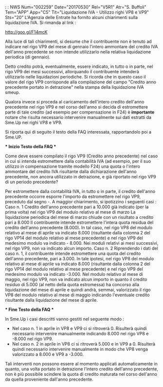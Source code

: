 :  : NWS Num="002259" Date="20170530" Rel="V5R1" Atr="S. Buffoli" Tem="APP" App="C5" Tit="Liquidazione IVA - Utilizzo righi VP8 e VP9" Sts="20"
L'Agenzia delle Entrate ha fornito alcuni chiarimenti sulla liquidazione IVA. Si rimanda al link : 

http://goo.gl/F14mcK

Alla luce di tali chiarimenti, si desume che il contribuente non è tenuto ad indicare nel rigo VP9
del mese di gennaio l'intero ammontare del credito IVA dell'anno precedente se non intende utilizzarlo nella relativa liquidazione periodica (di gennaio).

Detto credito potrà, eventualmente, essere indicato, in tutto o in parte, nel rigo VP9 dei mesi successivi, allorquando il contribuente intenderà utilizzarlo nelle liquidazioni periodiche.
Si ricorda che in questo caso il valore del rigo VP9 corrisponde alla compilazione del campo "Credito anno precedente portato in detrazione" nella stampa della liquidazione IVA smeup.

Qualora invece si proceda al caricamento dell'intero credito dell'anno precedente nel rigo VP9 e nel corso dell'anno si decida di estromettere parte di tale credito (ad esempio per compensazione
in F24) è <b>importante</b> notare che risulta necessario intervenire manualmente sui dati estratti
da Sme.Up nei righi VP8 e VP9.

Si riporta qui di seguito il testo della FAQ interessata, rapportandolo poi a Sme.UP.

<b>* Inizio Testo della FAQ *</b>

Come deve essere compilato il rigo VP9 (Credito anno precedente) nel caso in cui si intenda estromettere dalla contabilità IVA (ad esempio, per il suo utilizzo in compensazione tramite modello F24) una quota o l'intero ammontare del credito IVA risultante dalla dichiarazione dell'anno
precedente, non ancora utilizzato in detrazione, e già riportato nel rigo VP9 di un periodo precedente?

Per estromettere dalla contabilità IVA, in tutto o in parte, il credito dell'anno precedente occorre
esporre l'importo da estromettere nel rigo VP9, preceduto dal segno -. A maggior chiarimento, si ipotizzino i seguenti casi : 
Caso n. 1
Credito dell'anno precedente pari a 10.000 già indicato (per la prima volta) nel rigo VP9 del modulo relativo al mese di marzo
La liquidazione periodica del mese di marzo chiude con un risultato a credito pari a 8.000 Il contribuente intende estromettere l'intera quota residua del credito dell'anno precedente (8.000). In tal caso, nel rigo VP8 del modulo relativo al mese di aprile va indicato 8.000 (risultante dalla colonna 2 del rigo VP14 del modulo relativo al mese precedente) e nel rigo VP9 del
medesimo modulo va indicato - 8.000. Nei moduli relativi ai mesi successivi, nel rigo VP9, non va indicato alcun importo.
Caso n. 2
Riprendendo i dati del caso n. 1, il contribuente intende estromettere una quota del credito dell'anno precedente, pari a 3.000. In tale ipotesi, nel rigo VP8 del modulo relativo al mese di aprile va indicato 8.000 (risultante dalla colonna 2 del rigo VP14 del modulo relativo al mese precedente) e nel rigo VP9 del medesimo modulo va indicato -3.000. Nel modulo relativo al mese di maggio, nel rigo VP9, non va indicato alcun importo in quanto il credito residuo di 5.000 (al netto
della quota estromessa) ha concorso alla liquidazione del mese di aprile e quindi andrà, semmai, valorizzato il rigo VP8 del modulo relativo al mese di maggio indicando l'eventuale credito risultante dalla liquidazione del mese di aprile.

<b>* Fine Testo della FAQ *</b>

In Sme.Up i casi descritti vanno gestiti nel seguente modo : 
<ul>
<li>Nel caso n. 1 in aprile in VP8 e VP9 ci si ritroverà 0. Risulterà quindi necessario intervenire
manualmente indicando 8.000 nel rigo VP8 e -8.000 nel rigo VP9.</li>
<li>Nel caso n. 2 in aprile in VP8 ci si ritroverà 5.000 e in VP9 a 0. Risulterà quindi necessario
intervenire manualmente in modo che VP8 venga valorizzato a 8.000 e VP9 a -3.000.</li></ul> 
Tali interventi non possono essere al momento applicati automaticamente in quanto, una volta portato
in detrazione l'intero credito dell'anno precedente, non è più possibile scindere la quota di credito maturata nel corso dell'anno da quella proveniente dall'anno precedente.

